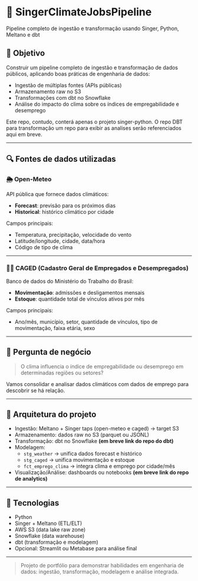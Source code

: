 # 🚀 SingerClimateJobsPipeline
Pipeline completo de ingestão e transformação usando Singer, Python, Meltano e dbt

## 📌 Objetivo

Construir um pipeline completo de ingestão e transformação de dados públicos, aplicando boas práticas de engenharia de dados:
- Ingestão de múltiplas fontes (APIs públicas)
- Armazenamento raw no S3
- Transformações com dbt no Snowflake
- Análise do impacto do clima sobre os índices de empregabilidade e desemprego

Este repo, contudo, conterá apenas o projeto singer-python.
O repo DBT para transformação um repo para exibir as analises serão referenciados aqui em breve.

---

## 🔍 Fontes de dados utilizadas

### 🌦️ Open-Meteo
API pública que fornece dados climáticos:
- **Forecast**: previsão para os próximos dias
- **Historical**: histórico climático por cidade

Campos principais:
- Temperatura, precipitação, velocidade do vento
- Latitude/longitude, cidade, data/hora
- Código de tipo de clima

---

### 🧑‍💼 CAGED (**Cadastro Geral de Empregados e Desempregados**)
Banco de dados do Ministério do Trabalho do Brasil:
- **Movimentação**: admissões e desligamentos mensais
- **Estoque**: quantidade total de vínculos ativos por mês

Campos principais:
- Ano/mês, município, setor, quantidade de vínculos, tipo de movimentação, faixa etária, sexo

---

## 🧠 Pergunta de negócio

> O clima influencia o índice de empregabilidade ou desemprego em determinadas regiões ou setores?

Vamos consolidar e analisar dados climáticos com dados de emprego para descobrir se há relação.

---

## 🧰 Arquitetura do projeto

- Ingestão: Meltano + Singer taps (open-meteo e caged) → target S3
- Armazenamento: dados raw no S3 (parquet ou JSONL)
- Transformação: dbt no Snowflake **(em breve link do repo do dbt)**
- Modelagem:
  - `stg_weather` → unifica dados forecast e histórico
  - `stg_caged` → unifica movimentação e estoque
  - `fct_emprego_clima` → integra clima e emprego por cidade/mês
- Visualização/Análise: dashboards ou notebooks **(em breve link do repo de analytics)**

---

## 🧪 Tecnologias

- Python
- Singer + Meltano (ETL/ELT)
- AWS S3 (data lake raw zone)
- Snowflake (data warehouse)
- dbt (transformação e modelagem)
- Opcional: Streamlit ou Metabase para análise final
  
---


> Projeto de portfólio para demonstrar habilidades em engenharia de dados: ingestão, transformação, modelagem e análise integrada.
